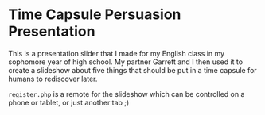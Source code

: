 # Time Capsule Persuasion Presentation
This is a presentation slider that I made for my English class in my sophomore year of high school. My partner Garrett and I then used it to create a slideshow about five things that should be put in a time capsule for humans to rediscover later.

`register.php` is a remote for the slideshow which can be controlled on a phone or tablet, or just another tab ;)
